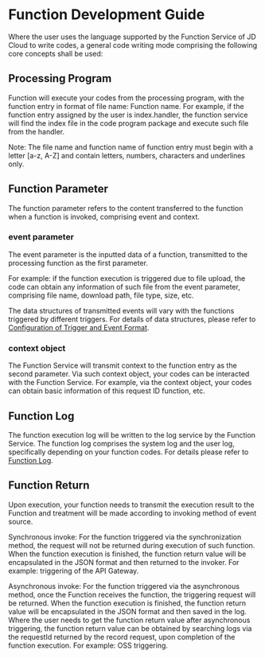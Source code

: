 
# Function Development Guide

Where the user uses the language supported by the Function Service of JD Cloud to write codes, a general code writing mode comprising the following core concepts shall be used:


## Processing Program

Function will execute your codes from the processing program, with the function entry in format of file name: Function name. For example, if the function entry assigned by the user is index.handler, the function service will find the index file in the code program package and execute such file from the handler.

Note: The file name and function name of function entry must begin with a letter [a-z, A-Z] and contain letters, numbers, characters and underlines only.

## Function Parameter

The function parameter refers to the content transferred to the function when a function is invoked, comprising event and context.

 

### event parameter 

The event parameter is the inputted data of a function, transmitted to the processing function as the first parameter.

For example: if the function execution is triggered due to file upload, the code can obtain any information of such file from the event parameter, comprising file name, download path, file type, size, etc.

The data structures of transmitted events will vary with the functions triggered by different triggers. For details of data structures, please refer to [Configuration of Trigger and Event Format](../../invokefunction/triggermanagement/configtigger-event.md).



### context object

The Function Service will transmit context to the function entry as the second parameter. Via such context object, your codes can be interacted with the Function Service. For example, via the context object, your codes can obtain basic information of this request ID function, etc.



## Function Log

The function execution log will be written to the log service by the Function Service. The function log comprises the system log and the user log, specifically depending on your function codes. For details please refer to [Function Log](../../function-log.md).





## Function Return

Upon execution, your function needs to transmit the execution result to the Function and treatment will be made according to invoking method of event source.

Synchronous invoke: For the function triggered via the synchronization method, the request will not be returned during execution of such function. When the function execution is finished, the function return value will be encapsulated in the JSON format and then returned to the invoker. For example: triggering of the API Gateway.

Asynchronous invoke: For the function triggered via the asynchronous method, once the Function receives the function, the triggering request will be returned. When the function execution is finished, the function return value will be encapsulated in the JSON format and then saved in the log. Where the user needs to get the function return value after asynchronous triggering, the function return value can be obtained by searching logs via the requestId returned by the record request, upon completion of the function execution. For example: OSS triggering.
